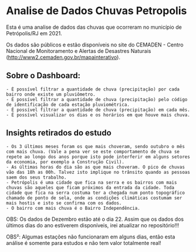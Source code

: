 # Analise de Dados Chuvas Petropolis
Esta é uma analise de dados das chuvas que ocorreram no município de Petrópolis/RJ em 2021.

Os dados são públicos e estão disponíveis no site do CEMADEN - Centro Nacional de Monitoramento e Alertas de Desastres Naturais (http://www2.cemaden.gov.br/mapainterativo).



<h2> Sobre o Dashboard: </h2>

	- É possível filtrar a quantidade de chuva (precipitação) por cada bairro onde existe um pluviômetro.
	- É possível filtrar a quantidade de chuva (precipitação) pelo código de identificação de cada estação pluviométrica.
	- É possível filtrar a quantidade de chuva (precipitação) em cada mês.
	- É possível visualizar os dias e os horários em que houve mais chuva.
	

<h2> Insights retirados do estudo </h2>

	- Os 3 últimos meses foram os que mais choveram, sendo outubro o mês com mais chuva. (Vale a pena ver se este comportamento de chuva se repete ao longo dos anos porque isto pode interferir em alguns setores da economia, por exemplo a Construção Civil).
	- As últimas horas do dia são as que mais choveram. O pico de chuvas vão das 18h as 00h. Talvez isto implique no trânsito quando as pessoas saem dos seus trabalho.
	- Petrópolis é uma cidade que fica na serra e os bairros com mais chuvas são aqueles que ficam próximos da entrada da cidade. Toda cidade que fica na serra costuma ter a chegada num ponto topográfico chamado de ponto de sela, onde as condições climáticas costumam ser mais hostis e isto se confirma com os dados.
	- O bairro com mais chuva é o Bairro Independência.


OBS: Os dados de Dezembro estão até o dia 22. Assim que os dados dos últimos dias do ano estiverem disponíveis, irei atualizar no repositório!!!

OBS²: Algumas estações não funcionaram em alguns dias, então esta análise é somente para estudos e não tem valor totalmente real!
